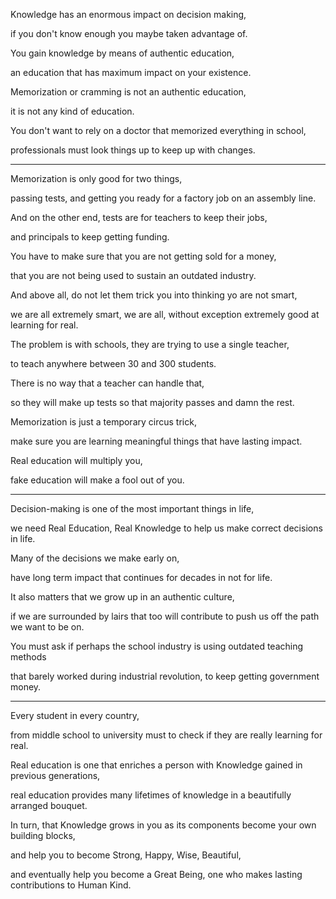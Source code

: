 Knowledge has an enormous impact on decision making,

if you don't know enough you maybe taken advantage of.

You gain knowledge by means of authentic education,

an education that has maximum impact on your existence.

Memorization or cramming is not an authentic education,

it is not any kind of education.

You don't want to rely on a doctor that memorized everything in school,

professionals must look things up to keep up with changes.

---

Memorization is only good for two things,

passing tests, and getting you ready for a factory job on an assembly line.

And on the other end, tests are for teachers to keep their jobs,

and principals to keep getting funding.

You have to make sure that you are not getting sold for a money,

that you are not being used to sustain an outdated industry.

And above all, do not let them trick you into thinking yo are not smart,

we are all extremely smart, we are all, without exception extremely good at learning for real.

The problem is with schools, they are trying to use a single teacher,

to teach anywhere between 30 and 300 students.

There is no way that a teacher can handle that,

so they will make up tests so that majority passes and damn the rest.

Memorization is just a temporary circus trick,

make sure you are learning meaningful things that have lasting impact.

Real education will multiply you,

fake education will make a fool out of you.

---

Decision-making is one of the most important things in life,

we need Real Education, Real Knowledge to help us make correct decisions in life.

Many of the decisions we make early on,

have long term impact that continues for decades in not for life.

It also matters that we grow up in an authentic culture,

if we are surrounded by lairs that too will contribute to push us off the path we want to be on.

You must ask if perhaps the school industry is using outdated teaching methods

that barely worked during industrial revolution, to keep getting government money.

---

Every student in every country,

from middle school to university must to check if they are really learning for real.

Real education is one that enriches a person with Knowledge gained in previous generations,

real education provides many lifetimes of knowledge in a beautifully arranged bouquet.

In turn, that Knowledge grows in you as its components become your own building blocks,

and help you to become Strong, Happy, Wise, Beautiful,

and eventually help you become a Great Being, one who makes lasting contributions to Human Kind.
